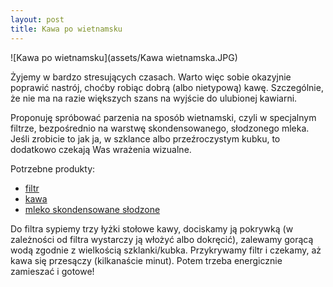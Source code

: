 ```yaml
---
layout: post
title: Kawa po wietnamsku
---
```

![Kawa po wietnamsku](assets/Kawa wietnamska.JPG)

Żyjemy w bardzo stresujących czasach. Warto więc sobie okazyjnie poprawić nastrój, choćby robiąc dobrą (albo nietypową) kawę. Szczególnie, że nie ma na razie większych szans na wyjście do ulubionej kawiarni.

Proponuję spróbować parzenia na sposób wietnamski, czyli w specjalnym filtrze, bezpośrednio na warstwę skondensowanego, słodzonego mleka. Jeśli zrobicie to jak ja, w szklance albo przeźroczystym kubku, to dodatkowo czekają Was wrażenia wizualne. 

Potrzebne produkty:
- [filtr](https://sklep.nasushi.pl/product-pol-520-Zaparzacz-phin-do-kawy-wietnamskiej-150ml-Long-Cam.html)
- [kawa](https://sklep.nasushi.pl/product-pol-1188-Kawa-mielona-Creative-2-250g-Trung-Nguyen.html)
- [mleko skondensowane słodzone](https://sklep.nasushi.pl/product-pol-1198-Mleko-skondensowane-slodzone-397g-Longevity.html)

Do filtra sypiemy trzy łyżki stołowe kawy, dociskamy ją pokrywką (w zależności od filtra wystarczy ją włożyć albo dokręcić), zalewamy gorącą wodą zgodnie z wielkością szklanki/kubka. Przykrywamy filtr i czekamy, aż kawa się przesączy (kilkanaście minut). Potem trzeba energicznie zamieszać i gotowe!
